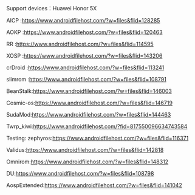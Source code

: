 Support devices：Huawei Honor 5X

 AICP    :https://www.androidfilehost.com/?w=files&flid=128285
 
 AOKP    :https://www.androidfilehost.com/?w=files&flid=120463
 
 RR      :https://www.androidfilehost.com/?w=files&flid=114595
 
 XOSP    :https://www.androidfilehost.com/?w=files&flid=143206 
 
 crDroid :https://www.androidfilehost.com/?w=files&flid=113241 
 
 slimrom :https://www.androidfilehost.com/?w=files&flid=108791

 BeanStalk:https://www.androidfilehost.com/?w=files&flid=146003
 
 Cosmic-os:https://www.androidfilehost.com/?w=files&flid=146719
 
 SudaMod:https://www.androidfilehost.com/?w=files&flid=144463
 
 Twrp_kiwi:https://www.androidfilehost.com/?fid=817550096634743584

Testing:
zephyros:https://www.androidfilehost.com/?w=files&flid=116371

Validus:https://www.androidfilehost.com/?w=files&flid=142818

Omnirom:https://www.androidfilehost.com/?w=files&flid=148312

DU:https://www.androidfilehost.com/?w=files&flid=108798

AospExtended:https://www.androidfilehost.com/?w=files&flid=141042


